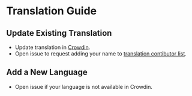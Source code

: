 # Translation Guide

## Update Existing Translation

- Update translation in [Crowdin](https://crowdin.com/project/bindhosts).
- Open issue to request adding your name to [translation contibutor list](https://github.com/bindhosts/bindhosts/tree/master/module/webroot/locales/CONTRIBUTOR.md).

## Add a New Language

- Open issue if your language is not available in Crowdin.
